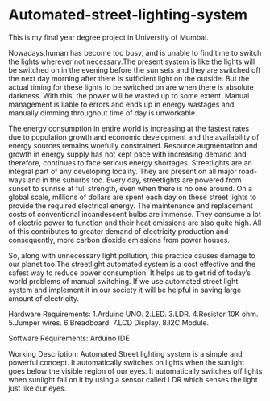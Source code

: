 # Automated-street-lighting-system

This is my final year degree project in University of Mumbai.

Nowadays,human has become too busy, and is unable to find time to switch the lights wherever not necessary.The present system is like the lights will be switched on in the evening before the sun sets and they are switched off the next day morning after there is sufficient light on the outside. But the actual timing for these lights to be switched on are when there is absolute darkness. With this, the power will be wasted up to some extent. Manual management is liable to errors and ends up in energy wastages and manually dimming throughout time of day is unworkable.

The energy consumption in entire world is increasing at the fastest rates due to population growth and economic development and the availability of energy sources remains woefully constrained. Resource augmentation and growth in energy supply has not kept pace with increasing demand and, therefore, continues to face serious energy shortages. Streetlights are an integral part of any developing locality. They are present on all major road-ways and in the suburbs too. Every day, streetlights are powered from sunset to sunrise at full strength, even when there is no one around. On a global scale, millions of dollars are spent each day on these street lights to provide the required electrical energy. The maintenance and replacement costs of conventional incandescent bulbs are immense. They consume a lot of electric power to function and their heat emissions are also quite high. All of this contributes to greater demand of electricity production and consequently, more carbon dioxide emissions from power houses. 

So, along with unnecessary light pollution, this practice causes damage to our planet too.The streetlight automated system is a cost effective and the safest way to reduce power consumption. It helps us to get rid of today’s world problems of manual switching. If we use automated street light system and implement it in our society it will be helpful in saving large amount of electricity.

Hardware Requirements:
1.Arduino UNO.
2.LED.
3.LDR.
4.Resistor 10K ohm.
5.Jumper wires.
6.Breadboard.
7.LCD Display.
8.I2C Module.

Software Requirements:
Arduino IDE

Working Description:
Automated Street lighting system is a simple and powerful concept. It automatically switches on lights when the sunlight goes below the visible region of our eyes. It automatically switches off lights when sunlight fall on it by using a sensor called LDR which senses the light just like our eyes.

